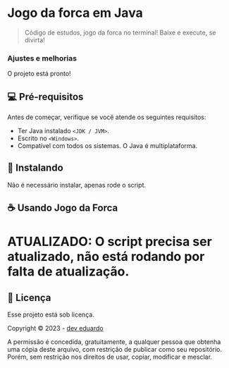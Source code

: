 # Jogo da forca em Java

> Código de estudos, jogo da forca no terminal! Baixe e execute, se divirta!

### Ajustes e melhorias

O projeto está pronto!

## 💻 Pré-requisitos

Antes de começar, verifique se você atende os seguintes requisitos:
* Ter Java instalado `<JDK / JVM>`.
* Escrito no `<Windows>`.
* Compatível com todos os sistemas. O Java é multiplataforma.

## 🚀 Instalando

Não é necessário instalar, apenas rode o script.

## ☕ Usando Jogo da Forca

# ATUALIZADO: O script precisa ser atualizado, não está rodando por falta de atualização.

## 📝 Licença

Esse projeto está sob licença.

Copyright © 2023 - [dev eduardo](https://github.com/eduardomellog)

A permissão é concedida, gratuitamente, a qualquer pessoa que obtenha uma cópia deste arquivo, com restrição de publicar como seu repositório. Porém, sem restrição nos direitos de usar, copiar, modificar e mesclar.
